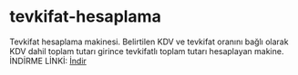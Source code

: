 # tevkifat-hesaplama
Tevkifat hesaplama makinesi. Belirtilen KDV ve tevkifat oranını bağlı olarak KDV dahil toplam tutarı girince tevkifatlı toplam tutarı hesaplayan makine.
İNDİRME LİNKİ:
[İndir]

 [//]: # (These are reference links used in the body of this note and get stripped out when the markdown processor does its job. There is no need to format nicely because it shouldn't be seen. Thanks SO - http://stackoverflow.com/questions/4823468/store-comments-in-markdown-syntax)

   [İndir]: <[https://github.com/joemccann/dillinger](https://github.com/herkessal/tevkifat-hesaplama/releases/download/v1.0.0/WindowsFormsApp1.exe)https://github.com/herkessal/tevkifat-hesaplama/releases/download/v1.0.0/WindowsFormsApp1.exe>
